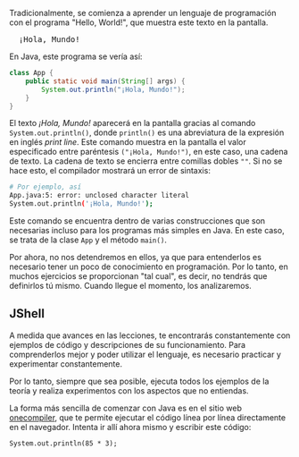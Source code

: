 Tradicionalmente, se comienza a aprender un lenguaje de programación con el programa "Hello, World!", que muestra este texto en la pantalla.

<pre class='hexlet-basics-output'>
  ¡Hola, Mundo!
</pre>

En Java, este programa se vería así:

```java
class App {
    public static void main(String[] args) {
        System.out.println("¡Hola, Mundo!");
    }
}
```

El texto *¡Hola, Mundo!* aparecerá en la pantalla gracias al comando `System.out.println()`, donde `println()` es una abreviatura de la expresión en inglés *print line*. Este comando muestra en la pantalla el valor especificado entre paréntesis `("¡Hola, Mundo!")`, en este caso, una cadena de texto. La cadena de texto se encierra entre comillas dobles `""`. Si no se hace esto, el compilador mostrará un error de sintaxis:

```bash
# Por ejemplo, así
App.java:5: error: unclosed character literal
System.out.println('¡Hola, Mundo!');
```

Este comando se encuentra dentro de varias construcciones que son necesarias incluso para los programas más simples en Java. En este caso, se trata de la clase `App` y el método `main()`.

Por ahora, no nos detendremos en ellos, ya que para entenderlos es necesario tener un poco de conocimiento en programación. Por lo tanto, en muchos ejercicios se proporcionan "tal cual", es decir, no tendrás que definirlos tú mismo. Cuando llegue el momento, los analizaremos.

## JShell

A medida que avances en las lecciones, te encontrarás constantemente con ejemplos de código y descripciones de su funcionamiento. Para comprenderlos mejor y poder utilizar el lenguaje, es necesario practicar y experimentar constantemente.

Por lo tanto, siempre que sea posible, ejecuta todos los ejemplos de la teoría y realiza experimentos con los aspectos que no entiendas.

La forma más sencilla de comenzar con Java es en el sitio web [onecompiler](https://onecompiler.com/jshell), que te permite ejecutar el código línea por línea directamente en el navegador. Intenta ir allí ahora mismo y escribir este código:

```
System.out.println(85 * 3);
```
